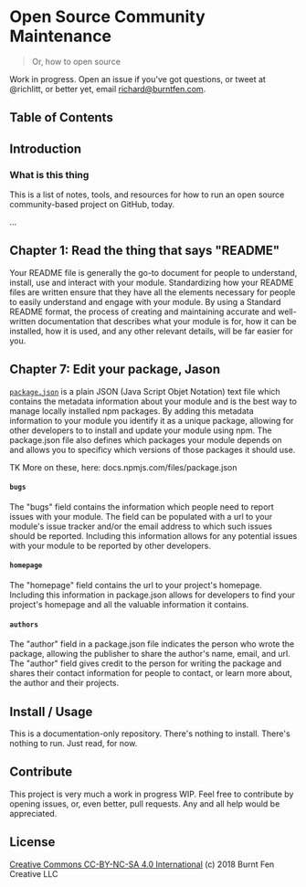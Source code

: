 # Open Source Community Maintenance

> Or, how to open source

Work in progress. Open an issue if you've got questions, or tweet at @richlitt, or better yet, email richard@burntfen.com.

## Table of Contents

## Introduction

### What is this thing

This is a list of notes, tools, and resources for how to run an open source community-based project on GitHub, today.

...

## Chapter 1: Read the thing that says "README"

Your README file is generally the go-to document for people to understand, install, use and interact with your module. Standardizing how your README files are written ensure that they have all the elements necessary for people to easily understand and engage with your module. By using a Standard README format, the process of creating and maintaining accurate and well-written documentation that describes what your module is for, how it can be installed, how it is used, and any other relevant details, will be far easier for you.

## Chapter 7: Edit your package, Jason

[`package.json`](https://docs.npmjs.com/files/package.json) is a plain JSON (Java Script Objet Notation) text file which contains the metadata information about your module and is the best way to manage locally installed npm packages. By adding this metadata information to your module you identify it as a unique package, allowing for other developers to to install and update your module using npm. The package.json file also defines which packages your module depends on and allows you to specificy which versions of those packages it should use.

TK More on these, here: docs.npmjs.com/files/package.json

#### `bugs`

The "bugs" field contains the information which people need to report issues with your module. The field can be populated with a url to your module's issue tracker and/or the email address to which such issues should be reported. Including this information allows for any potential issues with your module to be reported by other developers.

#### `homepage`

The "homepage" field contains the url to your project's homepage. Including this information in package.json allows for developers to find your project's homepage and all the valuable information it contains.

#### `authors`

The "author" field in a package.json file indicates the person who wrote the package, allowing the publisher to share the author's name, email, and url. The "author" field gives credit to the person for writing the package and shares their contact information for people to contact, or learn more about, the author and their projects.

## Install / Usage

This is a documentation-only repository. There's nothing to install. There's nothing to run. Just read, for now.

## Contribute

This project is very much a work in progress WIP. Feel free to contribute by opening issues, or, even better, pull requests. Any and all help would be appreciated.

## License

[Creative Commons CC-BY-NC-SA 4.0 International](https://creativecommons.org/licenses/by-nc-sa/4.0/legalcode) (c) 2018 Burnt Fen Creative LLC
